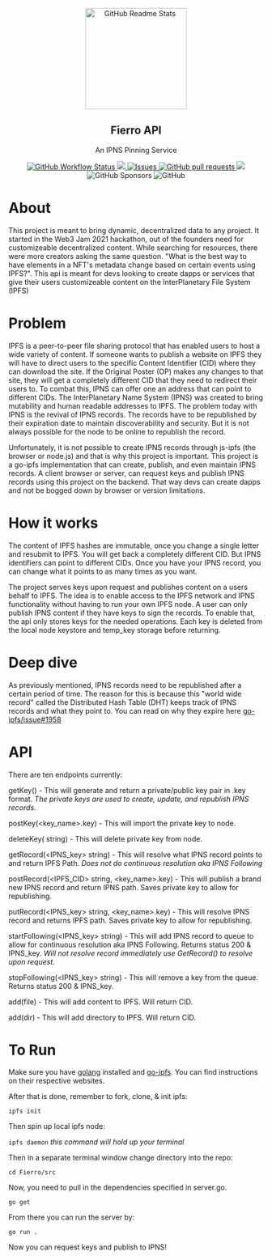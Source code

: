 <p align="center">
 <img width="200px" src="https://res.cloudinary.com/doy7gfxuc/image/upload/c_crop,h_800,w_900,g_west/Transparent_Logo_pt3s7z.png" align="center" alt="GitHub Readme Stats" />
 <h2 align="center">Fierro API</h2>
 <p align="center">An IPNS Pinning Service</p>
</p>
  <p align="center">
    <a href="https://github.com/Fierro-Labs/Fierro/actions">
      <img alt="GitHub Workflow Status" src="https://img.shields.io/github/workflow/status/Fierro-Labs/Fierro/Go">
    </a>
    <a href="https://codecov.io/gh/Fierro-Labs/Fierro">
      <img src="https://codecov.io/gh/Fierro-Labs/Fierro/branch/main/graph/badge.svg?token=1IRKRN16IC"/>
    </a>
    <a href="https://github.com/Fierro-Labs/Fierro/issues">
      <img alt="Issues" src="https://img.shields.io/github/issues/Fierro-Labs/Fierro?color=0088ff" />
    </a>
    <a href="https://github.com/Fierro-Labs/Fierro/pulls">
      <img alt="GitHub pull requests" src="https://img.shields.io/github/issues-pr/Fierro-Labs/Fierro?color=0088ff" />
    </a>
    <a href="https://github.com/Fierro-Labs/Fierro/graphs/contributors" alt="Contributors">
        <img src="https://img.shields.io/github/contributors/Fierro-Labs/Fierro" />
    </a>
    <img alt="GitHub Sponsors" src="https://img.shields.io/github/sponsors/Fierro-Labs">
    <img alt="GitHub" src="https://img.shields.io/github/license/Fierro-Labs/Fierro">
    <br />
  </p>
</p>

# About 

This project is meant to bring dynamic, decentralized data to any project. It started in the Web3 Jam 2021 hackathon, out of the founders need for customizeable decentralized content. While searching for resources, there were more creators asking the same question. "What is the best way to have elements in a NFT's metadata change based on certain events using IPFS?". This api is meant for devs looking to create dapps or services that give their users customizeable content on the InterPlanetary File System (IPFS)

# Problem

IPFS is a peer-to-peer file sharing protocol that has enabled users to host a wide variety of content. If someone wants to publish a website on IPFS they will have to direct users to the specific Content Identifier (CID) where they can download the site. If the Original Poster (OP) makes any changes to that site, they will get a completely different CID that they need to redirect their users to. To combat this, IPNS can offer one an address that can point to different CIDs. The InterPlanetary Name System (IPNS) was created to bring mutability and human readable addresses to IPFS. The problem today with IPNS is the revival of IPNS records. The records have to be republished by their expiration date to maintain discoverability and security. But it is not always possible for the node to be online to republish the record.  

Unfortunately, it is not possible to create IPNS records through js-ipfs (the browser or node.js) and that is why this project is important. This project is a go-ipfs implementation that can create, publish, and even maintain IPNS records. A client browser or server, can request keys and publish IPNS records using this project on the backend. That way devs can create dapps and not be bogged down by browser or version limitations.

# How it works

The content of IPFS hashes are immutable, once you change a single letter and resubmit to IPFS. You will get back a completely different CID. But IPNS identifiers can point to different CIDs. Once you have your IPNS record, you can change what it points to as many times as you want.

The project serves keys upon request and publishes content on a users behalf to IPFS. The idea is to enable access to the IPFS network and IPNS functionality without having to run your own IPFS node. A user can only publish IPNS content if they have keys to sign the records. To enable that, the api only stores keys for the needed operations. Each key is deleted from the local node keystore and temp_key storage before returning.

# Deep dive

As previously mentioned, IPNS records need to be republished after a certain period of time. The reason for this is because this "world wide record" called the Distributed Hash Table (DHT) keeps track of IPNS records and what they point to. You can read on why they expire here [go-ipfs/issue#1958](https://github.com/ipfs/go-ipfs/issues/1958#issuecomment-410860667)

# API 

There are ten endpoints currently:

getKey() - This will generate and return a private/public key pair in .key format. *The private keys are used to create, update, and republish IPNS records.*

postKey(<key_name>.key) - This will import the private key to node.

deleteKey(<keyName> string) - This will delete private key from node.

getRecord(<IPNS_key> string) - This will resolve what IPNS record points to and return IPFS Path. *Does not do continuous resolution aka IPNS Following*

postRecord(<IPFS_CID> string, <key_name>.key) - This will publish a brand new IPNS record and return IPNS path. Saves private key to allow for republishing.

putRecord(<IPNS_key> string, <key_name>.key) - This will resolve IPNS record and returns IPFS path. Saves private key to allow for republishing.

startFollowing(<IPNS_key> string) - This will add IPNS record to queue to allow for continuous resolution aka IPNS Following. Returns status 200 & IPNS_key. *Will not resolve record immediately use GetRecord() to resolve upon request.*

stopFollowing(<IPNS_key> string) - This will remove a key from the queue. Returns status 200 & IPNS_key.

add(file) - This will add content to IPFS. Will return CID.

add(dir) - This will add directory to IPFS. Will return CID.



# To Run
Make sure you have [golang](https://go.dev/doc/install) installed and [go-ipfs](https://github.com/ipfs/go-ipfs). You can find instructions on their respective websites.

After that is done, remember to fork, clone, & init ipfs:

`ipfs init` 

Then spin up local ipfs node:

`ipfs daemon`
*this command will hold up your terminal*

Then in a separate terminal window change directory into the repo:

`cd Fierro/src`

Now, you need to pull in the dependencies specified in server.go.

`go get`

From there you can run the server by:

`go run .`

Now you can request keys and publish to IPNS!
